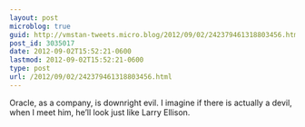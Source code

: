 ```yaml
---
layout: post
microblog: true
guid: http://vmstan-tweets.micro.blog/2012/09/02/242379461318803456.html
post_id: 3035017
date: 2012-09-02T15:52:21-0600
lastmod: 2012-09-02T15:52:21-0600
type: post
url: /2012/09/02/242379461318803456.html
---
```

Oracle, as a company, is downright evil. I imagine if there is actually a devil, when I meet him, he’ll look just like Larry Ellison.
